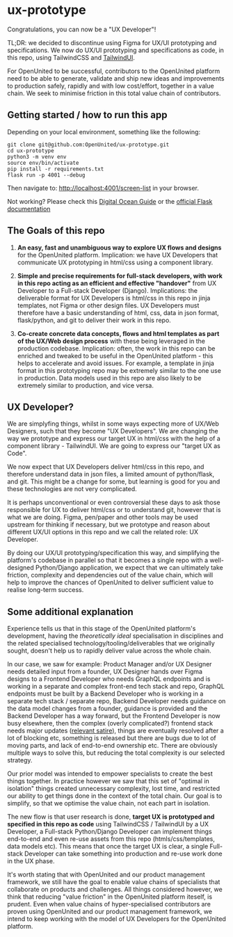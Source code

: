# ux-prototype

Congratulations, you can now be a "UX Developer"!

TL;DR: we decided to discontinue using Figma for UX/UI prototyping and specifications. We now do UX/UI prototyping and specifications as code, in this repo, using TailwindCSS and [TailwindUI](https://tailwindui.com/). 

For OpenUnited to be successful, contributors to the OpenUnited platform need to be able to generate, validate and ship new ideas and improvements to production safely, rapidly and with low cost/effort, together in a value chain. We seek to minimise friction in this total value chain of contributors.

## Getting started / how to run this app

Depending on your local environment, something like the following:

```
git clone git@github.com:OpenUnited/ux-prototype.git
cd ux-prototype
python3 -m venv env
source env/bin/activate
pip install -r requirements.txt
flask run -p 4001 --debug
```

Then navigate to: [http://localhost:4001/screen-list](http://localhost:4001/screen-list) in your browser.


Not working? Please check this [Digital Ocean Guide](https://www.digitalocean.com/community/tutorials/how-to-make-a-web-application-using-flask-in-python-3) or the [official Flask documentation](https://flask.palletsprojects.com/en/2.3.x/)


## The Goals of this repo

1) **An easy, fast and unambiguous way to explore UX flows and designs** for the OpenUnited platform. Implication: we have UX Developers that communicate UX prototyping in html/css using a component library. 

2) **Simple and precise requirements for full-stack developers, with work in this repo acting as an efficient and effective "handover"** from UX Developer to a Full-stack Developer (Django). Implications: the deliverable format for UX Developers is html/css in this repo in jinja templates, not Figma or other design files. UX Developers must therefore have a basic understanding of html, css, data in json format, flask/python, and git to deliver their work in this repo.

3) **Co-create concrete data concepts, flows and html templates as part of the UX/Web design process** with these being leveraged in the production codebase. Implication: often, the work in this repo can be enriched and tweaked to be useful in the OpenUnited platform - this helps to accelerate and avoid issues. For example, a template in jinja format in this prototyping repo may be extremely similar to the one use in production. Data models used in this repo are also likely to be extremely similar to production, and vice versa.

## UX Developer?

We are simplyfing things, whilst in some ways expecting more of UX/Web Designers, such that they become "UX Developers". We are changing the way we prototype and express our target UX in html/css with the help of a component library - TailwindUI. We are going to express our "target UX as Code".

We now expect that UX Developers deliver html/css in this repo, and therefore understand data in json files, a limited amount of python/flask, and git. This might be a change for some, but learning is good for you and these technologies are not very complicated.

It is perhaps unconventional or even controversial these days to ask those responsible for UX to deliver html/css or to understand git, however that is what we are doing. Figma, pen/paper and other tools may be used upstream for thinking if necessary, but we prototype and reason about different UX/UI options in this repo and we call the related role: UX Developer.

By doing our UX/UI prototyping/specification this way, and simplifying the platform's codebase in parallel so that it becomes a single repo with a well-designed Python/Django application, we expect that we can ultimately take friction, complexity and dependencies out of the value chain, which will help to improve the chances of OpenUnited to deliver sufficient value to realise long-term success.

## Some additional explanation

Experience tells us that in this stage of the OpenUnited platform's development, having the _theoretically ideal_ specialisation in disciplines and the related specialised technology/tooling/deliverables that we originally sought, doesn't help us to rapidly deliver value across the whole chain.

In our case, we saw for example: Product Manager and/or UX Designer needs detailed input from a founder, UX Designer hands over Figma designs to a Frontend Developer who needs GraphQL endpoints and is working in a separate and complex front-end tech stack and repo, GraphQL endpoints must be built by a Backend Developer who is working in a separate tech stack / separate repo, Backend Developer needs guidance on the data model changes from a founder, guidance is provided and the Backend Developer has a way forward, but the Frontend Developer is now busy elsewhere, then the complex (overly complicated?) frontend stack needs major updates ([relevant satire](https://www.youtube.com/watch?v=Uo3cL4nrGOk)), things are eventually resolved after a lot of blocking etc, something is released but there are bugs due to lot of moving parts, and lack of end-to-end ownership etc. There are obviously multiple ways to solve this, but reducing the total complexity is our selected strategy.

Our prior model was intended to empower specialists to create the best things together. In practice however we saw that this set of "optimal in isolation" things created unnecessary complexity, lost time, and restricted our ability to get things done in the context of the total chain. Our goal is to simplify, so that we optimise the value chain, not each part in isolation.

The new flow is that  user research is done, **target UX is prototyped and specified in this repo as code** using TailwindCSS / TailwindUI by a UX Developer, a Full-stack Python/Django Developer can implement things end-to-end and even re-use assets from this repo (htmls/css/templates, data models etc). This means that once the target UX is clear, a single Full-stack Developer can take something into production and re-use work done in the UX phase.

It's worth stating that with OpenUnited and our product management framework, we still have the goal to enable value chains of specialists that collaborate on products and challenges. All things considered however, we think that reducing "value friction" in the OpenUnited platform iteself, is prudent. Even when value chains of hyper-specialised contributors are proven using OpenUnited and our product management framework, we intend to keep working with the model of UX Developers for the OpenUnited platform.
